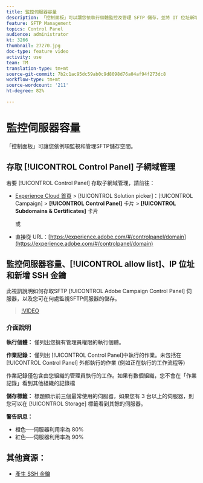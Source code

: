 ```yaml
---
title: 監控伺服器容量
description: 「控制面板」可以讓您依執行個體監控及管理 SFTP 儲存，並將 IT 位址新增至允許清單。
feature: SFTP Management
topics: Control Panel
audience: administrator
kt: 3266
thumbnail: 27270.jpg
doc-type: feature video
activity: use
team: TM
translation-type: tm+mt
source-git-commit: 7b2c1ac95dc59ab0c9d8098d76a04af94f273dc8
workflow-type: tm+mt
source-wordcount: '211'
ht-degree: 82%

---
```



# 監控伺服器容量

「控制面板」可讓您依例項監視和管理SFTP儲存空間。

## 存取 [!UICONTROL Control Panel] 子網域管理

若要 [!UICONTROL Control Panel] 存取子網域管理，請前往：

* [Experience Cloud 首頁](https://experience.adobe.com/#/home) > [!UICONTROL Solution picker]：[!UICONTROL Campaign] > **[!UICONTROL Control Panel]** 卡片 > **[!UICONTROL Subdomains & Certificates]** 卡片

   或
* 直接從 URL：[https://experience.adobe.com/#/controlpanel/domain](https://experience.adobe.com/#/controlpanel/domain)

## 監控伺服器容量、[!UICONTROL allow list]、IP 位址和新增 SSH 金鑰

此視訊說明如何存取SFTP [!UICONTROL Adobe Campaign Control Panel] 伺服器，以及您可在何處監視SFTP伺服器的儲存。

>[!VIDEO](https://video.tv.adobe.com/v/27270?quality=12)

### 介面說明

**執行個體：** 僅列出您擁有管理員權限的執行個體。

**作業記錄：** 僅列出 [!UICONTROL Control Panel]中執行的作業。未包括在 [!UICONTROL Control Panel] 外部執行的作業 (例如正在執行的工作流程等)

作業記錄僅包含由您組織的管理員執行的工作。如果有數個組織，您不會在「作業記錄」看到其他組織的記錄檔

**儲存標籤：** 標題顯示前三個最常使用的伺服器，如果您有 3 台以上的伺服器，則您可以在 [!UICONTROL Storage] 標籤看到其餘的伺服器。

**警告訊息：**

* 橙色──伺服器利用率為 80%
* 紅色──伺服器利用率為 90%

## 其他資源：

* [產生 SSH 金鑰](./generate-ssh-key.md)
